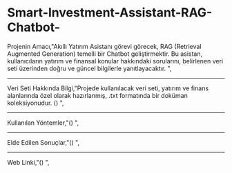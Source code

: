 # Smart-Investment-Assistant-RAG-Chatbot-
Projenin Amacı,"Akıllı Yatırım Asistanı görevi görecek, RAG (Retrieval Augmented Generation) temelli bir Chatbot geliştirmektir. Bu asistan, kullanıcıların yatırım ve finansal konular hakkındaki sorularını, belirlenen veri seti üzerinden doğru ve güncel bilgilerle yanıtlayacaktır. ",

---

Veri Seti Hakkında Bilgi,"Projede kullanılacak veri seti, yatırım ve finans alanlarında özel olarak hazırlanmış, .txt formatında bir doküman koleksiyonudur. () ",

---

Kullanılan Yöntemler,"() ",

---

Elde Edilen Sonuçlar,"() ",

---

Web Linki,"() ",
